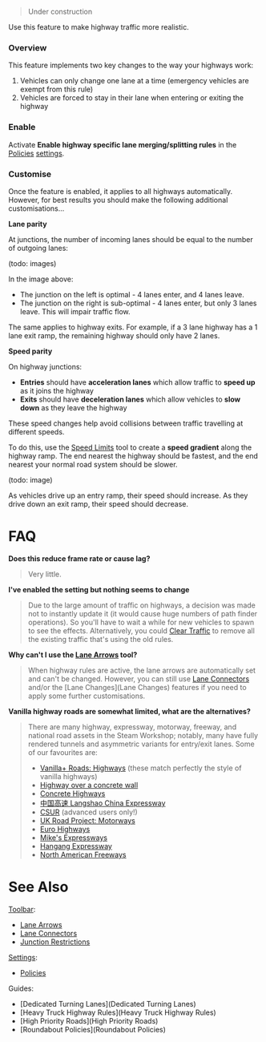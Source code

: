 > Under construction

Use this feature to make highway traffic more realistic.

### Overview

This feature implements two key changes to the way your highways work:

1. Vehicles can only change one lane at a time (emergency vehicles are exempt from this rule)
2. Vehicles are forced to stay in their lane when entering or exiting the highway

### Enable

Activate **Enable highway specific lane merging/splitting rules** in the [Policies](Policies.md) [settings](Settings.md).

### Customise

Once the feature is enabled, it applies to all highways automatically. However, for best results you should make the following additional customisations...

**Lane parity**

At junctions, the number of incoming lanes should be equal to the number of outgoing lanes:

(todo: images)

In the image above:

* The junction on the left is optimal - 4 lanes enter, and 4 lanes leave.
* The junction on the right is sub-optimal - 4 lanes enter, but only 3 lanes leave. This will impair traffic flow.

The same applies to highway exits. For example, if a 3 lane highway has a 1 lane exit ramp, the remaining highway should only have 2 lanes.

**Speed parity**

On highway junctions:

* **Entries** should have **acceleration lanes** which allow traffic to **speed up** as it joins the highway
* **Exits** should have **deceleration lanes** which allow vehicles to **slow down** as they leave the highway

These speed changes help avoid collisions between traffic travelling at different speeds.

To do this, use the [Speed Limits](Speed-Limits.md) tool to create a **speed gradient** along the highway ramp. The end nearest the highway should be fastest, and the end nearest your normal road system should be slower.

(todo: image)

As vehicles drive up an entry ramp, their speed should increase. As they drive down an exit ramp, their speed should decrease.

# FAQ

**Does this reduce frame rate or cause lag?**
> Very little.

**I've enabled the setting but nothing seems to change**
> Due to the large amount of traffic on highways, a decision was made not to instantly update it (it would cause huge numbers of path finder operations). So you'll have to wait a while for new vehicles to spawn to see the effects. Alternatively, you could [Clear Traffic](Clear-Traffic.md) to remove all the existing traffic that's using the old rules.

**Why can't I use the [Lane Arrows](Lane-Arrows.md) tool?**
> When highway rules are active, the lane arrows are automatically set and can't be changed. However, you can still use [Lane Connectors](Lane-Connectors.md) and/or the [Lane Changes](Lane Changes) features if you need to apply some further customisations.

**Vanilla highway roads are somewhat limited, what are the alternatives?**
> There are many highway, expressway, motorway, freeway, and national road assets in the Steam Workshop; notably, many have fully rendered tunnels and asymmetric variants for entry/exit lanes. Some of our favourites are:
> * [Vanilla+ Roads: Highways](https://steamcommunity.com/workshop/filedetails/?id=2124252245) (these match perfectly the style of vanilla highways)
> * [Highway over a concrete wall](https://steamcommunity.com/workshop/filedetails/?id=1336987320)
> * [Concrete Highways](https://steamcommunity.com/workshop/filedetails/?id=1888581095)
> * [中国高速 Langshao China Expressway](https://steamcommunity.com/workshop/filedetails/?id=1292187026)
> * [CSUR](https://steamcommunity.com/workshop/filedetails/?id=1423096565) (advanced users only!)
> * [UK Road Project: Motorways](https://steamcommunity.com/sharedfiles/filedetails/?id=1718180429)
> * [Euro Highways](https://steamcommunity.com/sharedfiles/filedetails/?id=2682923095)
> * [Mike's Expressways](https://steamcommunity.com/workshop/filedetails/?id=2536122197)
> * [Hangang Expressway](https://steamcommunity.com/workshop/filedetails/?id=2017707792)
> * [North American Freeways](https://steamcommunity.com/workshop/filedetails/?id=2277553422)

# See Also

[Toolbar](Toolbar.md):

* [Lane Arrows](Lane-Arrows.md)
* [Lane Connectors](Lane-Connectors.md)
* [Junction Restrictions](Junction-Restrictions.md)

[Settings](Settings.md):

* [Policies](Policies.md)

Guides:

* [Dedicated Turning Lanes](Dedicated Turning Lanes)
* [Heavy Truck Highway Rules](Heavy Truck Highway Rules)
* [High Priority Roads](High Priority Roads)
* [Roundabout Policies](Roundabout Policies)